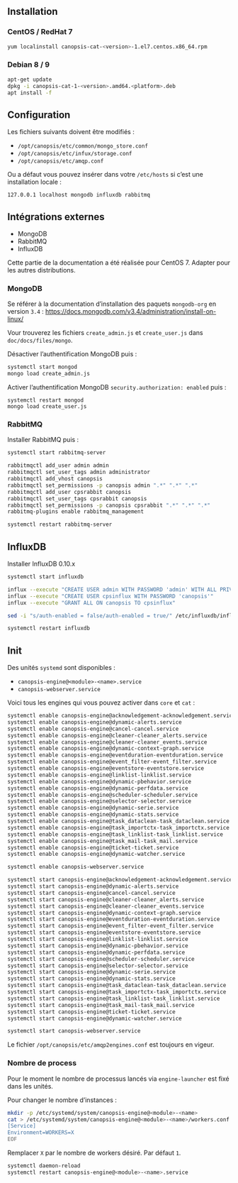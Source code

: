 ## Installation

### CentOS / RedHat 7

```bash
yum localinstall canopsis-cat-<version>-1.el7.centos.x86_64.rpm
```

### Debian 8 / 9

```bash
apt-get update
dpkg -i canopsis-cat-1-<version>.amd64.<platform>.deb
apt install -f
```

## Configuration

Les fichiers suivants doivent être modifiés :

 * `/opt/canopsis/etc/common/mongo_store.conf`
 * `/opt/canopsis/etc/infux/storage.conf`
 * `/opt/canopsis/etc/amqp.conf`

Ou a défaut vous pouvez insérer dans votre `/etc/hosts` si c’est une installation locale :

```
127.0.0.1 localhost mongodb influxdb rabbitmq
```

## Intégrations externes

 * MongoDB
 * RabbitMQ
 * InfluxDB

Cette partie de la documentation a été réalisée pour CentOS 7. Adapter pour les autres distributions.

### MongoDB

Se référer à la documentation d’installation des paquets `mongodb-org` en version `3.4` : https://docs.mongodb.com/v3.4/administration/install-on-linux/

Vour trouverez les fichiers `create_admin.js` et `create_user.js` dans `doc/docs/files/mongo`.

Désactiver l’authentification MongoDB puis :

```bash
systemctl start mongod
mongo load create_admin.js
```

Activer l’authentification MongoDB `security.authorization: enabled` puis :

```
systemctl restart mongod
mongo load create_user.js
```

### RabbitMQ

Installer RabbitMQ puis :

```bash
systemctl start rabbitmq-server

rabbitmqctl add_user admin admin
rabbitmqctl set_user_tags admin administrator
rabbitmqctl add_vhost canopsis
rabbitmqctl set_permissions -p canopsis admin ".*" ".*" ".*"
rabbitmqctl add_user cpsrabbit canopsis
rabbitmqctl set_user_tags cpsrabbit canopsis
rabbitmqctl set_permissions -p canopsis cpsrabbit ".*" ".*" ".*"
rabbitmq-plugins enable rabbitmq_management

systemctl restart rabbitmq-server
```

## InfluxDB

Installer InfluxDB 0.10.x

```bash
systemctl start influxdb

influx --execute "CREATE USER admin WITH PASSWORD 'admin' WITH ALL PRIVILEGES"
influx --execute "CREATE USER cpsinflux WITH PASSWORD 'canopsis'"
influx --execute "GRANT ALL ON canopsis TO cpsinflux"

sed -i "s/auth-enabled = false/auth-enabled = true/" /etc/influxdb/influxdb.conf

systemctl restart influxdb
```

## Init

Des unités `systemd` sont disponibles :

 * `canopsis-engine@<module>-<name>.service`
 * `canopsis-webserver.service`

Voici tous les engines qui vous pouvez activer dans `core` et `cat` :

```bash
systemctl enable canopsis-engine@acknowledgement-acknowledgement.service
systemctl enable canopsis-engine@dynamic-alerts.service
systemctl enable canopsis-engine@cancel-cancel.service
systemctl enable canopsis-engine@cleaner-cleaner_alerts.service
systemctl enable canopsis-engine@cleaner-cleaner_events.service
systemctl enable canopsis-engine@dynamic-context-graph.service
systemctl enable canopsis-engine@eventduration-eventduration.service
systemctl enable canopsis-engine@event_filter-event_filter.service
systemctl enable canopsis-engine@eventstore-eventstore.service
systemctl enable canopsis-engine@linklist-linklist.service
systemctl enable canopsis-engine@dynamic-pbehavior.service
systemctl enable canopsis-engine@dynamic-perfdata.service
systemctl enable canopsis-engine@scheduler-scheduler.service
systemctl enable canopsis-engine@selector-selector.service
systemctl enable canopsis-engine@dynamic-serie.service
systemctl enable canopsis-engine@dynamic-stats.service
systemctl enable canopsis-engine@task_dataclean-task_dataclean.service
systemctl enable canopsis-engine@task_importctx-task_importctx.service
systemctl enable canopsis-engine@task_linklist-task_linklist.service
systemctl enable canopsis-engine@task_mail-task_mail.service
systemctl enable canopsis-engine@ticket-ticket.service
systemctl enable canopsis-engine@dynamic-watcher.service

systemctl enable canopsis-webserver.service
```

```bash
systemctl start canopsis-engine@acknowledgement-acknowledgement.service
systemctl start canopsis-engine@dynamic-alerts.service
systemctl start canopsis-engine@cancel-cancel.service
systemctl start canopsis-engine@cleaner-cleaner_alerts.service
systemctl start canopsis-engine@cleaner-cleaner_events.service
systemctl start canopsis-engine@dynamic-context-graph.service
systemctl start canopsis-engine@eventduration-eventduration.service
systemctl start canopsis-engine@event_filter-event_filter.service
systemctl start canopsis-engine@eventstore-eventstore.service
systemctl start canopsis-engine@linklist-linklist.service
systemctl start canopsis-engine@dynamic-pbehavior.service
systemctl start canopsis-engine@dynamic-perfdata.service
systemctl start canopsis-engine@scheduler-scheduler.service
systemctl start canopsis-engine@selector-selector.service
systemctl start canopsis-engine@dynamic-serie.service
systemctl start canopsis-engine@dynamic-stats.service
systemctl start canopsis-engine@task_dataclean-task_dataclean.service
systemctl start canopsis-engine@task_importctx-task_importctx.service
systemctl start canopsis-engine@task_linklist-task_linklist.service
systemctl start canopsis-engine@task_mail-task_mail.service
systemctl start canopsis-engine@ticket-ticket.service
systemctl start canopsis-engine@dynamic-watcher.service

systemctl start canopsis-webserver.service
```

Le fichier `/opt/canopsis/etc/amqp2engines.conf` est toujours en vigeur.

### Nombre de process

Pour le moment le nombre de processus lancés via `engine-launcher` est fixé dans les unités.

Pour changer le nombre d’instances :

```bash
mkdir -p /etc/systemd/system/canopsis-engine@<module>-<name>
cat > /etc/systemd/system/canopsis-engine@<module>-<name>/workers.conf << EOF
[Service]
Environment=WORKERS=X
EOF
```

Remplacer `X` par le nombre de workers désiré. Par défaut `1`.

```bash
systemctl daemon-reload
systemctl restart canopsis-engine@<module>-<name>.service
```
